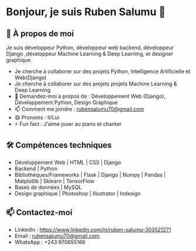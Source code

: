 # Bonjour, je suis Ruben Salumu 👋

## 🚀 À propos de moi
Je suis développeur Python, développeur web backend, développeur Django ,développeur Machine Learning & Deep Learning,  et designer graphique 


-  Je cherche à collaborer sur des projets Python, Intelligence Artificielle et Web(Django)
-  Je cherche à collaborer sur des projets projets Machine Learning & Deep Learning
- 💬 Demandez-moi à propos de : Développement Web (Django), Développement Python, Design Graphique
- 📫 Comment me joindre : rubensalumu70@gmail.com
- 😄 Pronoms : Il/Lui
- ⚡ Fun fact : J'aime jouer au piano et chanter

## 🛠️ Compétences techniques
- Développement Web | HTML | CSS | Django
- Backend | Python 
- Bibliothèques/Frameworks | Flask | Django  | Numpy | Pandas | Matplotlib | Sklearn | TensorFlow
- Bases de données | MySQL 
- Design graphique | Photoshop | Illustrator | Indesign 


## 📫 Contactez-moi 
- LinkedIn : https://www.linkedin.com/in/ruben-salumu-303521271
- Email : rubensalumu70@gmail.com
- WhatsApp : +243 970655166
